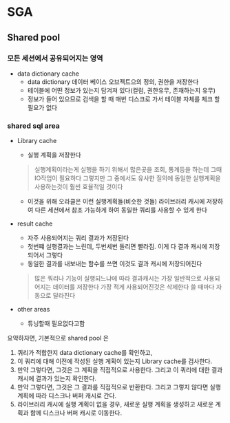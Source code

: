 # SGA

## Shared pool

### 모든 세션에서 공유되어지는 영역

* data dictionary cache
  - data dictionary 데이터 베이스 오브젝트으의 정의, 권한을 저장한다
  - 테이블에 어떤 정보가 있는지 담겨져 있다(컬럼, 권한유무, 존재하는지 유무)
  - 정보가 들어 있으므로 검색을 할 때 매번 디스크로 가서 테이블 자체를 체크 할 필요가 없다


### shared sql area
* Library cache
  - 실행 계획을 저장한다
  > 실행계획이라는게 실행을 하기 위해서 많은곳을 조회, 통계등을 하는데 그때 IO작업이 필요하다
  > 그렇지만 그 중에서도 유사한 질의에 동일한 실행계획을 사용하는것이 훨씬 효율적일 것이다
  - 이것을 위해 오라클은 이런 실행계획들(비슷한 것들) 라이브러리 캐시에 저장하여 다른 세션에서 참조 가능하게 하여 동일한 쿼리를 사용할 수 있게 한다
  
* result cache
  - 자주 사용되어지는 쿼리 결과가 저장된다
  - 첫번쨰 실행결과는 느린데, 두번세번 돌리면 빨라짐. 이게 다 결과 캐시에 저장되어서 그렇다
  - 동일한 결과를 내보내는 함수를 쓰면 이것도 결과 캐시에 저장되어진다
  > 많은 쿼리나 기능이 실행되느냐에 따라 결과캐시는 가장 일반적으로 사용되어지는 데이터를 저장한다
  > 가장 적게 사용되어진것은 삭제한다 
  > 쓸 때마다 자동으로 달라진다
 
* other areas
  - 튜닝할때 필요없다고함


요약하자면, 기본적으로 shared pool 은
1. 쿼리가 적합한지 data dictionary cache를 확인하고, <br>
2. 이 쿼리에 대해 이전에 작성된 실행 계획이 있는지 Library cache를 검사한다.<br>
3. 만약 그렇다면, 그것은 그 계획을 직접적으로 사용한다. 그리고 이 쿼리에 대한 결과 캐시에 결과가 있는지 확인한다. <br>
4. 만약 그렇다면, 그것은 그 결과를 직접적으로 반환한다. 그리고 그렇지 않다면 실행 계획에 따라 디스크나 버퍼 캐시로 간다.<br>
5. 라이브러리 캐시에 실행 계획이 없을 경우, 새로운 실행 계획을 생성하고 새로운 계획과 함께 디스크나 버퍼 캐시로 이동한다.<br>
  

